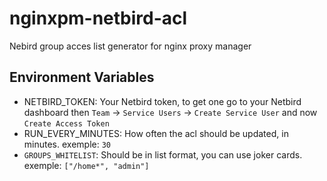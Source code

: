 # nginxpm-netbird-acl
Nebird group acces list generator for nginx proxy manager



## Environment Variables

* NETBIRD_TOKEN: Your Netbird token, to get one go to your Netbird dashboard then `Team` -> `Service Users` -> `Create Service User` and now `Create Access Token`
* RUN_EVERY_MINUTES: How often the acl should be updated, in minutes. exemple: `30`
* `GROUPS_WHITELIST`: Should be in list format, you can use joker cards. exemple: `["/home*", "admin"]`